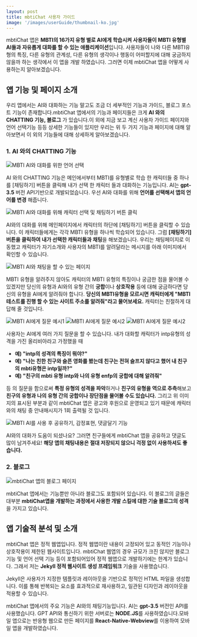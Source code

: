```yaml
---
layout: post
title: mbtiChat 사용자 가이드
image: '/images/userGuide/thumbnail-ko.jpg'
---
```


mbtiChat 앱은 **MBTI의 16가지 유형 별로 AI에게 학습시켜 사용자들이 MBTI 유형별 AI들과 자유롭게 대화를 할 수 있는 애플리케이션**입니다.
사용자들이 나와 다른 MBTI유형의 특징, 다른 유형의 관계성, 다른 유형의 생각이나 행동이 어떠할지에 대해 궁금하지 않을까 하는 생각에서 이 앱을 개발 하였습니다. 그러면 이제 mbtiChat 앱을 어떻게 사용하는지 알아보겠습니다.

## 앱 기능 및 페이지 소개
우리 앱에서는 AI와 대화하는 기능 말고도 조금 더 세부적인 기능과 가이드, 블로그 포스트 기능이 존재합니다.mbtiChat 앱에서의 기능과 페이지들은 크게 **AI 와의 CHATTING 기능, 블로그** 가 있습니다.이 외에 지금 보고 계신 사용자 가이드 페이지와 언어 선택기능 등등 상세한 기능들이 있지만 우리는 위 두 가지 기능과 페이지에 대해 알아보면서 이 외의 기능들에 대해 상세하게 알아보겠습니다.

### 1. AI 와의 CHATTING 기능
![MBTI AI와 대화를 위한 언어 선택](/images/userGuide/userguide-1.jpg)

AI 와의 CHATTING 기능은 메인에서부터 MBTI를 유형별로 학습 한 캐릭터들 중 하나를 [채팅하기] 버튼을 클릭해 내가 선택 한 캐릭터 들과 대화하는 기능입니다. AI는 **gpt-3.5** 버전 API기반으로 개발되었습니다. 우선 AI와 대화를 위해 **언어를 선택해서 앱의 언어를 변경** 해줍니다. 

![MBTI AI와 대화를 위해 캐릭터 선택 및 채팅하기 버튼 클릭](/images/userGuide/userguide-2.jpg)

AI와의 대화를 위해 메인페이지에서 캐릭터의 하단에 [채팅하기] 버튼을 클릭할 수 있습니다. 이 캐릭터들에게는 각각 MBTI 유형을 하나씩 학습되어 있습니다. 그럼 **[채팅하기] 버튼을 클릭하여 내가 선택한 캐릭터들과 채팅**을 해보겠습니다. 우리는 채팅페이지로 이동했고 캐릭터가 자기소개와 사용자의 MBTI를 알려달라는 메시지를 아래 이미지에서 확인할 수 있습니다.

![MBTI AI와 채팅을 할 수 있는 페이지](/images/userGuide/userguide-3.jpg)

MBTI 유형을 알려주지 않아도 캐릭터의 MBTI 유형의 특징이나 궁금한 점을 물어볼 수 있겠지만 당신의 유형과 AI와의 유형 간의 **궁합**이나 **상호작용** 등에 대해 궁금하다면 당신의 유형을 AI에게 알려줘야 합니다. **당신의 MBTI유형을 모르시면 캐릭터에게 "MBTI 테스트를 진행 할 수 있는 사이트 주소를 알려줘"라고 물어보세요.** 캐릭터는 친절하게 대답해 줄 것입니다.

![MBTI AI에게 질문 예시1](/images/userGuide/userguide-4.jpg)
![MBTI AI에게 질문 예시2](/images/userGuide/userguide-5.jpg)
![MBTI AI에게 질문 예시2](/images/userGuide/userguide-6.jpg)

사용자는 AI에게 여러 가지 질문을 할 수 있습니다. 내가 대화할 캐릭터가 intp유형의 성격을 가진 올리비아라고 가정했을 때 

- **예) "intp의 성격의 특징이 뭐야?"**
- **예) "나는 친한 친구와 슬픈 영화를 봤는데 친구는 전혀 슬프지 않다고 했어 내 친구의 mbti유형은 intp일까?"**
- **예) "친구의 mbti 유형 intp와 나의 유형 enfp의 궁합에 대해 알려줘"**

등 의 질문을 함으로써 **특정 유형의 성격을 파악**하거나 **친구의 유형을 역으로 추측**해보고 **친구의 유형과 나의 유형 간의 궁합이나 장단점을 물어볼 수도 있습니다.** 그리고 위 이미지의 표시된 부분과 같이 mbtiChat 앱은 광고와 후원으로 운영되고 있기 때문에 캐릭터와의 채팅 중 안내매시지가 1회 출력될 것 입니다.

![MBTI AI를 사용 후 공유하기, 감정표현, 댓글달기 기능](/images/userGuide/userguide-7.jpg)

AI와의 대화가 도움이 되셨나요? 그러면 친구들에게 mbtiChat 앱을 공유하고 댓글도 많이 남겨주세요! **해당 앱의 채팅내용은 절대 저장되지 않으니 걱정 없이 사용하셔도 좋습니다.**

### 2. 블로그
![mbtiChat 앱의 블로그 페이지](/images/userGuide/userguide-8.jpg)

mbtiChat 앱에서는 기능뿐만 아니라 블로그도 포함되어 있습니다. 이 블로그의 글들은 대부분 **mbtiChat앱을 개발하는 과정에서 사용한 개발 스킬에 대한 기술 블로그의 성격**을 가지고 있습니다.

## 앱 기술적 분석 및 소개
mbtiChat 앱은 정적 웹앱입니다. 정적 웹앱이란 내용이 고정되어 있고 동적인 기능이나 상호작용이 제한된 웹사이트입니다. mbtiChat 웹앱의 경우 규모가 크진 않지만 블로그 기능 및 언어 선택 기능 등이 포함되어있어 정적 웹앱으로 개발하기에는 한계가 있습니다. 그래서 저는 **Jekyll 정적 웹사이트 생성 프레임워크** 기술을 사용했습니다. 

Jekyll은 사용자가 지정한 템플릿과 레이아웃을 기반으로 정적인 HTML 파일을 생성합니다. 이를 통해 반복되는 요소를 효과적으로 재사용하고, 일관된 디자인과 레이아웃을 적용할 수 있습니다. 

mbtiChat 앱에서의 주요 기능은 AI와의 채팅기능입니다. AI는 **gpt-3.5** 버전인 API를 사용했습니다. GPT API와 통신하기 위한 서버로는 **NODE.JS**를 사용하였습니다.모바일 앱으로는 반응형 웹으로 만든 페이지를 **React-Native-Webview**를 이용하여 모바일 앱을 개발하였습니다. 